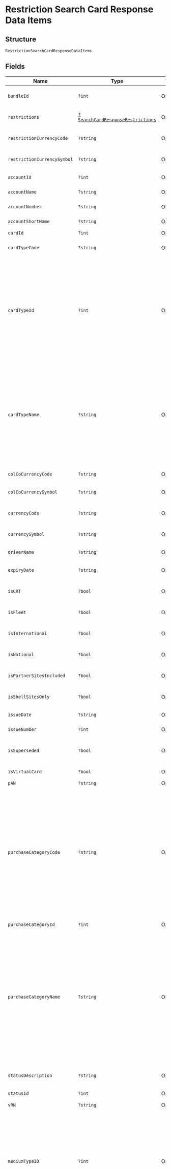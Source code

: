 
# Restriction Search Card Response Data Items

## Structure

`RestrictionSearchCardResponseDataItems`

## Fields

| Name | Type | Tags | Description | Getter | Setter |
|  --- | --- | --- | --- | --- | --- |
| `bundleId` | `?int` | Optional | Bundle Id associated with card | getBundleId(): ?int | setBundleId(?int bundleId): void |
| `restrictions` | [`?SearchCardResponseRestrictions`](../../doc/models/search-card-response-restrictions.md) | Optional | - | getRestrictions(): ?SearchCardResponseRestrictions | setRestrictions(?SearchCardResponseRestrictions restrictions): void |
| `restrictionCurrencyCode` | `?string` | Optional | ISO currency code of the country. | getRestrictionCurrencyCode(): ?string | setRestrictionCurrencyCode(?string restrictionCurrencyCode): void |
| `restrictionCurrencySymbol` | `?string` | Optional | Currency symbol of the country. | getRestrictionCurrencySymbol(): ?string | setRestrictionCurrencySymbol(?string restrictionCurrencySymbol): void |
| `accountId` | `?int` | Optional | Account ID | getAccountId(): ?int | setAccountId(?int accountId): void |
| `accountName` | `?string` | Optional | Account Name | getAccountName(): ?string | setAccountName(?string accountName): void |
| `accountNumber` | `?string` | Optional | Account Number | getAccountNumber(): ?string | setAccountNumber(?string accountNumber): void |
| `accountShortName` | `?string` | Optional | AccountShortName | getAccountShortName(): ?string | setAccountShortName(?string accountShortName): void |
| `cardId` | `?int` | Optional | Unique Card | getCardId(): ?int | setCardId(?int cardId): void |
| `cardTypeCode` | `?string` | Optional | ISO code of the card i.e. first 7 digits of the PAN | getCardTypeCode(): ?string | setCardTypeCode(?string cardTypeCode): void |
| `cardTypeId` | `?int` | Optional | Card Type ID<br>Example Id & Description:<br>1 - Philippines CRT 7077861<br>2- Philippines Fleet 7002861<br>5-SHELL FLEET- HONG KONG 7002821<br>6-SHELL NHF- HONG KONG 7002821<br>7-SHELL CRT- HONG KONG 7077821 | getCardTypeId(): ?int | setCardTypeId(?int cardTypeId): void |
| `cardTypeName` | `?string` | Optional | Card Type Name<br>Example Id & Description:<br>1 - Philippines CRT 7077861<br>2- Philippines Fleet 7002861<br>5-SHELL FLEET- HONG KONG 7002821<br>6-SHELL NHF- HONG KONG 7002821<br>7-SHELL CRT- HONG KONG 7077821 | getCardTypeName(): ?string | setCardTypeName(?string cardTypeName): void |
| `colCoCurrencyCode` | `?string` | Optional | ISO currency code of the country | getColCoCurrencyCode(): ?string | setColCoCurrencyCode(?string colCoCurrencyCode): void |
| `colCoCurrencySymbol` | `?string` | Optional | Currency symbol of the country | getColCoCurrencySymbol(): ?string | setColCoCurrencySymbol(?string colCoCurrencySymbol): void |
| `currencyCode` | `?string` | Optional | ISO currency code of the Customer Currency | getCurrencyCode(): ?string | setCurrencyCode(?string currencyCode): void |
| `currencySymbol` | `?string` | Optional | Currency symbol of the Customer Currency Code | getCurrencySymbol(): ?string | setCurrencySymbol(?string currencySymbol): void |
| `driverName` | `?string` | Optional | Driver name | getDriverName(): ?string | setDriverName(?string driverName): void |
| `expiryDate` | `?string` | Optional | Expiry date of the card<br>Format: yyyyMMdd | getExpiryDate(): ?string | setExpiryDate(?string expiryDate): void |
| `isCRT` | `?bool` | Optional | True if it is a CRT type card, else false | getIsCRT(): ?bool | setIsCRT(?bool isCRT): void |
| `isFleet` | `?bool` | Optional | True if it is a Fleet type card, else false | getIsFleet(): ?bool | setIsFleet(?bool isFleet): void |
| `isInternational` | `?bool` | Optional | True if it is an international card, else false | getIsInternational(): ?bool | setIsInternational(?bool isInternational): void |
| `isNational` | `?bool` | Optional | True if it is a national card, else false | getIsNational(): ?bool | setIsNational(?bool isNational): void |
| `isPartnerSitesIncluded` | `?bool` | Optional | True if it is allowed at all partner sites, else false | getIsPartnerSitesIncluded(): ?bool | setIsPartnerSitesIncluded(?bool isPartnerSitesIncluded): void |
| `isShellSitesOnly` | `?bool` | Optional | True if it is only allowed at Shell sites, else false | getIsShellSitesOnly(): ?bool | setIsShellSitesOnly(?bool isShellSitesOnly): void |
| `issueDate` | `?string` | Optional | Issue date<br>Format: yyyyMMdd | getIssueDate(): ?string | setIssueDate(?string issueDate): void |
| `issueNumber` | `?int` | Optional | Issue Number | getIssueNumber(): ?int | setIssueNumber(?int issueNumber): void |
| `isSuperseded` | `?bool` | Optional | True if a new card is issued with the same PAN, else false | getIsSuperseded(): ?bool | setIsSuperseded(?bool isSuperseded): void |
| `isVirtualCard` | `?bool` | Optional | True if it is a virtual card, else false | getIsVirtualCard(): ?bool | setIsVirtualCard(?bool isVirtualCard): void |
| `pAN` | `?string` | Optional | Card PAN | getPAN(): ?string | setPAN(?string pAN): void |
| `purchaseCategoryCode` | `?string` | Optional | Purchase category code<br>Example:<br>0 - All Fuels (without VP) and Lubricants<br>1 - FuelSave only<br>2 - FuelSave and Lubricants<br>3 - No Restrictions<br>4 - VP and FuelSave<br>5 - Diesel ONLY<br>6 - Diesel and Lubricants<br>7 - VP and Lubricants<br>8 - VP and FuelSave and Lubricants | getPurchaseCategoryCode(): ?string | setPurchaseCategoryCode(?string purchaseCategoryCode): void |
| `purchaseCategoryId` | `?int` | Optional | Purchase category Id | getPurchaseCategoryId(): ?int | setPurchaseCategoryId(?int purchaseCategoryId): void |
| `purchaseCategoryName` | `?string` | Optional | Purchase category name<br>Example:<br>0 - All Fuels (without VP) and Lubricants<br>1 - FuelSave only<br>2 - FuelSave and Lubricants<br>3 - No Restrictions<br>4 - VP and FuelSave<br>5 - Diesel ONLY<br>6 - Diesel and Lubricants<br>7 - VP and Lubricants<br>8 - VP and FuelSave and Lubricants | getPurchaseCategoryName(): ?string | setPurchaseCategoryName(?string purchaseCategoryName): void |
| `statusDescription` | `?string` | Optional | Status Description (Active, Temporarily Blocked, etc.,) | getStatusDescription(): ?string | setStatusDescription(?string statusDescription): void |
| `statusId` | `?int` | Optional | Card Status id | getStatusId(): ?int | setStatusId(?int statusId): void |
| `vRN` | `?string` | Optional | Vehicle registration number | getVRN(): ?string | setVRN(?string vRN): void |
| `mediumTypeID` | `?int` | Optional | Id of the medium type identifier.<br><br>Example: 1,2,4<br><br>Full list below:<br>1 - Fuel Card<br>2 - Fuel Card with EV<br>4 - Fuel Card and Key fob Card<br>5 - Key fob<br>6 - Virtual Card<br>7 - NPII Token<br>8 – Smartpay | getMediumTypeID(): ?int | setMediumTypeID(?int mediumTypeID): void |
| `mediumType` | `?string` | Optional | Name of the medium type identifier.<br><br>Example: Fuel Card, Fuel Card with EV, Key fob  <br>Full list below:<br>1 - Fuel Card<br>2 - Fuel Card with EV<br>4 - Fuel Card and Key fob Card<br>5 - Key fob<br>6 - Virtual Card<br>7 - NPII Token<br>8 - Smartpay | getMediumType(): ?string | setMediumType(?string mediumType): void |

## Example (as JSON)

```json
{
  "BundleId": 58,
  "Restrictions": {
    "DayTimeRestrictions": {
      "Friday": false,
      "Monday": false,
      "Saturday": false,
      "Sunday": false,
      "Thursday": false
    },
    "LocationRestrictions": {
      "CountryRestrictions": {
        "Exclusive": false,
        "Countries": [
          "Countries7"
        ]
      },
      "NetworkRestrictions": [
        {
          "Country": "Country6",
          "Exclusive": false,
          "Networks": [
            "Networks3",
            "Networks4",
            "Networks5"
          ]
        },
        {
          "Country": "Country6",
          "Exclusive": false,
          "Networks": [
            "Networks3",
            "Networks4",
            "Networks5"
          ]
        }
      ],
      "ShellSiteRestrictions": [
        {
          "Country": "Country4",
          "Sites": [
            "Sites3",
            "Sites4"
          ],
          "SiteGroups": [
            "SiteGroups9",
            "SiteGroups8",
            "SiteGroups7"
          ],
          "Exclusive": false
        },
        {
          "Country": "Country4",
          "Sites": [
            "Sites3",
            "Sites4"
          ],
          "SiteGroups": [
            "SiteGroups9",
            "SiteGroups8",
            "SiteGroups7"
          ],
          "Exclusive": false
        }
      ],
      "PartnerSiteRestrictions": [
        {
          "NetworkCode": "NetworkCode2",
          "Sites": [
            "Sites3"
          ],
          "SiteGroups": [
            "SiteGroups1",
            "SiteGroups2"
          ],
          "Exclusive": false
        }
      ]
    },
    "ProductRestrictions": {
      "Products": [
        {
          "GlobalProductCode": "GlobalProductCode6",
          "Description": "Description8"
        }
      ],
      "ProductGroups": [
        {
          "ReferenceId": 82,
          "ProductGroupId": "ProductGroupId6",
          "Name": "Name0",
          "IsDefault": false,
          "IsFuelType": false
        },
        {
          "ReferenceId": 82,
          "ProductGroupId": "ProductGroupId6",
          "Name": "Name0",
          "IsDefault": false,
          "IsFuelType": false
        }
      ]
    },
    "UsageRestrictions": {
      "DailySpend": 7.72,
      "WeeklySpend": 10.22,
      "MonthlySpend": 48.66,
      "PerTransactionSpend": 17.28,
      "DailyVolume": 122
    }
  },
  "RestrictionCurrencyCode": "RestrictionCurrencyCode4",
  "RestrictionCurrencySymbol": "RestrictionCurrencySymbol4",
  "AccountId": 172
}
```

